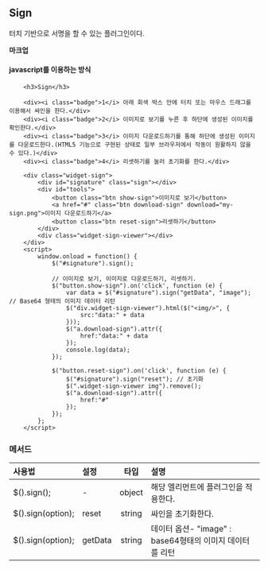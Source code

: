 <!--
layout: 'post'
section: 'Cornerstone Framework'
title: '싸인'
outline: '터치 기반으로 서명을 할 수 있는 플러그인이다...'
date: '2012-11-16'
tagstr: 'widget'
order: '[4, 3, 11]'
thumbnail: '4.3.11.sign.png'
-->

## Sign

터치 기반으로 서명을 할 수 있는 플러그인이다.

__마크업__

#### javascript를 이용하는 방식


``` cm
    <h3>Sign</h3>

    <div><i class="badge">1</i> 아래 회색 박스 안에 터치 또는 마우스 드래그를 이용해서 싸인을 한다.</div>
    <div><i class="badge">2</i> 이미지로 보기를 누른 후 하단에 생성된 이미지를 확인한다.</div>
    <div><i class="badge">3</i> 이미지 다운로드하기를 통해 하단에 생성된 이미지를 다운로드한다.(HTML5 기능으로 구현된 상태로 일부 브라우저에서 작동이 원활하지 않을 수 있다.)</div>
    <div><i class="badge">4</i> 리셋하기를 눌러 초기화를 한다.</div>

    <div class="widget-sign">
        <div id="signature" class="sign"></div>
        <div id="tools">
            <button class="btn show-sign">이미지로 보기</button>
            <a href="#" class="btn download-sign" download="my-sign.png">이미지 다운로드하기</a>
            <button class="btn reset-sign">리셋하기</button>
        </div>
        <div class="widget-sign-viewer"></div>
    </div>
    <script>
	    window.onload = function() {
            $("#signature").sign();

            // 이미지로 보기, 이미지로 다운로드하기, 리셋하기.
            $("button.show-sign").on('click', function (e) {
                var data = $("#signature").sign("getData", "image"); // Base64 형태의 이미지 데이터 리턴
                $("div.widget-sign-viewer").html($("<img/>", {
                    src:"data:" + data
                }));
                $("a.download-sign").attr({
                    href:"data:" + data
                });
                console.log(data);
            });

            $("button.reset-sign").on('click', function (e) {
                $("#signature").sign("reset"); // 초기화
                $(".widget-sign-viewer img").remove();
                $("a.download-sign").attr({
                    href:"#"
                });
            });
        };
    </script>
```

### 메서드

사용법 | 설정 | 타입 | 설명
:-- | :-- | :-: | :--
$().sign(); | - | object | 해당 엘리먼트에 플러그인을 적용한다.
$().sign(option); | reset | string | 싸인을 초기화한다.
$().sign(option); | getData | string | 데이터 옵션- "image" : base64형태의 이미지 데이터를 리턴
